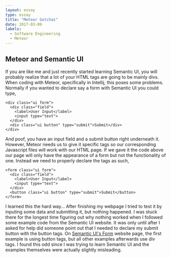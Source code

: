 ```yaml
---
layout: essay
type: essay
title: "Meteor Gotchas"
date: 2017-03-09
labels:
  - Software Engineering
  - Meteor
---
```


## Meteor and Semantic UI

If you are like me and just recently started learning Semantic UI, you will probably realize that a lot of your HTML tags are going to be mainly divs. When coding with Meteor, specifically in Intellij, this poses some problems. Normally if you wanted to declare say a form with Semantic UI you could type,

```
<div class="ui form">
  <div class="field">
    <label>User Input</label>
    <input type="text">
  </div>
  <div class="ui button" type="submit">Submit</div>
</div>
```

And poof, you have an input field and a submit button right underneath it. However, Meteor needs us to give it specific tags so our corresponding Javascript files will work with our HTML page. If we gave it the code above our page will only have the appearance of a form but not the functionality of one. Instead we need to properly declare the tags as such,

```
<form class="ui form">
  <div class="field">
    <label>User Input</label>
    <input type="text">
  </div>
  <button class="ui button" type="submit">Submit</button>
</form>
```

I learned this the hard way... After finishing my webpage I tried to test it by inputing some data and submitting it, but nothing happened. I was stuck there for the longest time figuring out why nothing worked when I followed some example code from the Semantic UI website. It was only until after I asked for help did someone point out that I needed to declare my submit button with the button tags. On <a href="http://semantic-ui.com/collections/form.html">Semantic UI's Form</a> website page, the first example is using button tags, but all other examples afterwards use div tags. I found this odd since I was trying to learn Semantic UI and the examples themselves were actually slightly misleading. 